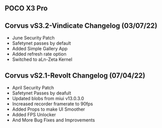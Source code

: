 ## POCO X3 Pro

## Corvus vS3.2-Vindicate Changelog (03/07/22)
- June Security Patch
- Safetynet passes by default
- Added Simple Gallery App
- Added refresh rate option 
- Switched to aLn-Zeta Kernel

## Corvus vS2.1-Revolt Changelog (07/04/22)

- April Security Patch
- Safetynet Passes by deafult
- Updated blobs from miui v13.0.3.0
- Increased recorder framerate to 90fps
- Added Props to make UI Smoother
- Added FPS Unlocker
- And More Bug Fixes and Improvements
